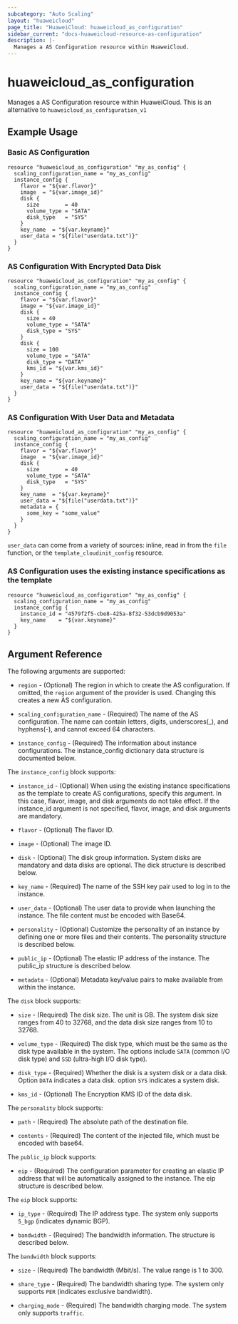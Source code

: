 ```yaml
---
subcategory: "Auto Scaling"
layout: "huaweicloud"
page_title: "HuaweiCloud: huaweicloud_as_configuration"
sidebar_current: "docs-huaweicloud-resource-as-configuration"
description: |-
  Manages a AS Configuration resource within HuaweiCloud.
---
```


# huaweicloud\_as\_configuration

Manages a AS Configuration resource within HuaweiCloud.
This is an alternative to `huaweicloud_as_configuration_v1`

## Example Usage

### Basic AS Configuration

```hcl
resource "huaweicloud_as_configuration" "my_as_config" {
  scaling_configuration_name = "my_as_config"
  instance_config {
    flavor = "${var.flavor}"
    image  = "${var.image_id}"
    disk {
      size        = 40
      volume_type = "SATA"
      disk_type   = "SYS"
    }
    key_name  = "${var.keyname}"
    user_data = "${file("userdata.txt")}"
  }
}
```

### AS Configuration With Encrypted Data Disk

```hcl
resource "huaweicloud_as_configuration" "my_as_config" {
  scaling_configuration_name = "my_as_config"
  instance_config {
    flavor = "${var.flavor}"
    image = "${var.image_id}"
    disk {
      size = 40
      volume_type = "SATA"
      disk_type = "SYS"
    }
    disk {
      size = 100
      volume_type = "SATA"
      disk_type = "DATA"
      kms_id = "${var.kms_id}"
    }
    key_name = "${var.keyname}"
    user_data = "${file("userdata.txt")}"
  }
}
```

### AS Configuration With User Data and Metadata

```hcl
resource "huaweicloud_as_configuration" "my_as_config" {
  scaling_configuration_name = "my_as_config"
  instance_config {
    flavor = "${var.flavor}"
    image  = "${var.image_id}"
    disk {
      size        = 40
      volume_type = "SATA"
      disk_type   = "SYS"
    }
    key_name  = "${var.keyname}"
    user_data = "${file("userdata.txt")}"
    metadata = {
      some_key = "some_value"
    }
  }
}
```

`user_data` can come from a variety of sources: inline, read in from the `file`
function, or the `template_cloudinit_config` resource.

### AS Configuration uses the existing instance specifications as the template

```hcl
resource "huaweicloud_as_configuration" "my_as_config" {
  scaling_configuration_name = "my_as_config"
  instance_config {
    instance_id = "4579f2f5-cbe8-425a-8f32-53dcb9d9053a"
    key_name    = "${var.keyname}"
  }
}
```

## Argument Reference

The following arguments are supported:

* `region` - (Optional) The region in which to create the AS configuration. If
    omitted, the `region` argument of the provider is used. Changing this
    creates a new AS configuration.

* `scaling_configuration_name` - (Required) The name of the AS configuration. The name can contain letters,
    digits, underscores(_), and hyphens(-), and cannot exceed 64 characters.

* `instance_config` - (Required) The information about instance configurations. The instance_config
    dictionary data structure is documented below.

The `instance_config` block supports:

* `instance_id` - (Optional) When using the existing instance specifications as the template to
    create AS configurations, specify this argument. In this case, flavor, image,
    and disk arguments do not take effect. If the instance_id argument is not specified,
    flavor, image, and disk arguments are mandatory.

* `flavor` - (Optional) The flavor ID.

* `image` - (Optional) The image ID.

* `disk` - (Optional) The disk group information. System disks are mandatory and data disks are optional.
    The dick structure is described below.

* `key_name` - (Required) The name of the SSH key pair used to log in to the instance.

* `user_data` - (Optional) The user data to provide when launching the instance.
    The file content must be encoded with Base64.

* `personality` - (Optional) Customize the personality of an instance by
    defining one or more files and their contents. The personality structure
    is described below.

* `public_ip` - (Optional) The elastic IP address of the instance. The public_ip structure
    is described below.

* `metadata` - (Optional) Metadata key/value pairs to make available from
    within the instance.

The `disk` block supports:

* `size` - (Required) The disk size. The unit is GB. The system disk size ranges from 40 to 32768,
    and the data disk size ranges from 10 to 32768.

* `volume_type` - (Required) The disk type, which must be the same as the disk type available in the system.
    The options include `SATA` (common I/O disk type) and `SSD` (ultra-high I/O disk type).

* `disk_type` - (Required) Whether the disk is a system disk or a data disk. Option `DATA` indicates
    a data disk. option `SYS` indicates a system disk.

* `kms_id` - (Optional) The Encryption KMS ID of the data disk.

The `personality` block supports:

* `path` - (Required) The absolute path of the destination file.

* `contents` - (Required) The content of the injected file, which must be encoded with base64.

The `public_ip` block supports:

* `eip` - (Required) The configuration parameter for creating an elastic IP address
    that will be automatically assigned to the instance. The eip structure is described below.

The `eip` block supports:

* `ip_type` - (Required) The IP address type. The system only supports `5_bgp` (indicates dynamic BGP).

* `bandwidth` - (Required) The bandwidth information. The structure is described below.


The `bandwidth` block supports:

* `size` - (Required) The bandwidth (Mbit/s). The value range is 1 to 300.

* `share_type` - (Required) The bandwidth sharing type. The system only supports `PER` (indicates exclusive bandwidth).

* `charging_mode` - (Required) The bandwidth charging mode. The system only supports `traffic`.
